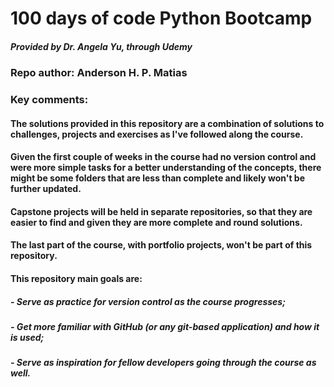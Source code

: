 # 100 days of code Python Bootcamp
##### Provided by Dr. Angela Yu, through Udemy

### Repo author: Anderson H. P. Matias

### Key comments:

#### The solutions provided in this repository are a combination of solutions to challenges, projects and exercises as I've followed along the course.
#### Given the first couple of weeks in the course had no version control and were more simple tasks for a better understanding of the concepts, there might be some folders that are less than complete and likely won't be further updated.
#### Capstone projects will be held in separate repositories, so that they are easier to find and given they are more complete and round solutions.
#### The last part of the course, with portfolio projects, won't be part of this repository.

#### This repository main goals are:
##### - Serve as practice for version control as the course progresses;
##### - Get more familiar with GitHub (or any git-based application) and how it is used;
##### - Serve as inspiration for fellow developers going through the course as well.


